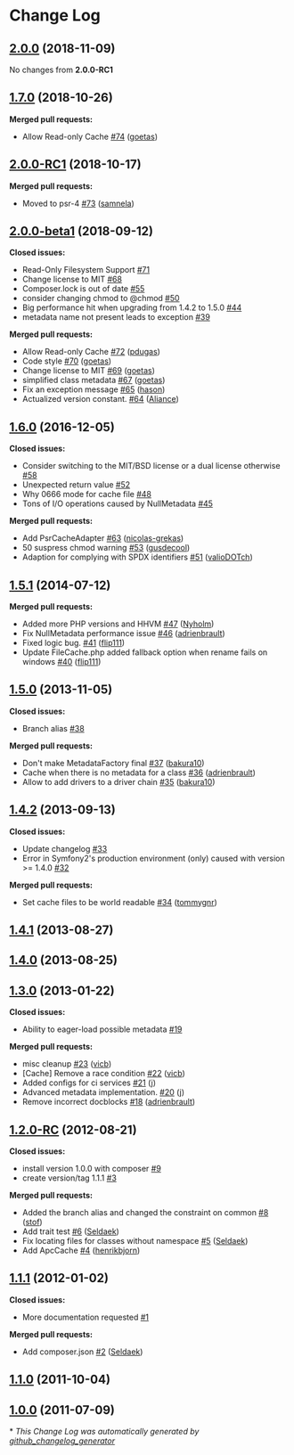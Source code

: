 # Change Log

## [2.0.0](https://github.com/schmittjoh/metadata/tree/2.0.0) (2018-11-09)

No changes from **2.0.0-RC1**

## [1.7.0](https://github.com/schmittjoh/metadata/tree/1.7.0) (2018-10-26)
**Merged pull requests:**

- Allow Read-only Cache [\#74](https://github.com/schmittjoh/metadata/pull/74) ([goetas](https://github.com/goetas))

## [2.0.0-RC1](https://github.com/schmittjoh/metadata/tree/2.0.0-RC1) (2018-10-17)
**Merged pull requests:**

- Moved to psr-4 [\#73](https://github.com/schmittjoh/metadata/pull/73) ([samnela](https://github.com/samnela))

## [2.0.0-beta1](https://github.com/schmittjoh/metadata/tree/2.0.0-beta1) (2018-09-12)
**Closed issues:**

- Read-Only Filesystem Support [\#71](https://github.com/schmittjoh/metadata/issues/71)
- Change license to MIT [\#68](https://github.com/schmittjoh/metadata/issues/68)
- Composer.lock is out of date [\#55](https://github.com/schmittjoh/metadata/issues/55)
- consider changing chmod to @chmod [\#50](https://github.com/schmittjoh/metadata/issues/50)
- Big performance hit when upgrading from 1.4.2 to 1.5.0 [\#44](https://github.com/schmittjoh/metadata/issues/44)
- metadata name not present leads to exception [\#39](https://github.com/schmittjoh/metadata/issues/39)

**Merged pull requests:**

- Allow Read-only Cache [\#72](https://github.com/schmittjoh/metadata/pull/72) ([pdugas](https://github.com/pdugas))
- Code style  [\#70](https://github.com/schmittjoh/metadata/pull/70) ([goetas](https://github.com/goetas))
- Change license to MIT [\#69](https://github.com/schmittjoh/metadata/pull/69) ([goetas](https://github.com/goetas))
- simplified class metadata  [\#67](https://github.com/schmittjoh/metadata/pull/67) ([goetas](https://github.com/goetas))
- Fix an exception message [\#65](https://github.com/schmittjoh/metadata/pull/65) ([hason](https://github.com/hason))
- Actualized version constant. [\#64](https://github.com/schmittjoh/metadata/pull/64) ([Aliance](https://github.com/Aliance))

## [1.6.0](https://github.com/schmittjoh/metadata/tree/1.6.0) (2016-12-05)
**Closed issues:**

- Consider switching to the MIT/BSD license or a dual license otherwise [\#58](https://github.com/schmittjoh/metadata/issues/58)
- Unexpected return value [\#52](https://github.com/schmittjoh/metadata/issues/52)
- Why 0666 mode for cache file [\#48](https://github.com/schmittjoh/metadata/issues/48)
- Tons of I/O operations caused by NullMetadata [\#45](https://github.com/schmittjoh/metadata/issues/45)

**Merged pull requests:**

- Add PsrCacheAdapter [\#63](https://github.com/schmittjoh/metadata/pull/63) ([nicolas-grekas](https://github.com/nicolas-grekas))
- 50 suspress chmod warning [\#53](https://github.com/schmittjoh/metadata/pull/53) ([gusdecool](https://github.com/gusdecool))
- Adaption for complying with SPDX identifiers [\#51](https://github.com/schmittjoh/metadata/pull/51) ([valioDOTch](https://github.com/valioDOTch))

## [1.5.1](https://github.com/schmittjoh/metadata/tree/1.5.1) (2014-07-12)
**Merged pull requests:**

- Added more PHP versions and HHVM [\#47](https://github.com/schmittjoh/metadata/pull/47) ([Nyholm](https://github.com/Nyholm))
- Fix NullMetadata performance issue [\#46](https://github.com/schmittjoh/metadata/pull/46) ([adrienbrault](https://github.com/adrienbrault))
- Fixed logic bug. [\#41](https://github.com/schmittjoh/metadata/pull/41) ([flip111](https://github.com/flip111))
- Update FileCache.php added fallback option when rename fails on windows [\#40](https://github.com/schmittjoh/metadata/pull/40) ([flip111](https://github.com/flip111))

## [1.5.0](https://github.com/schmittjoh/metadata/tree/1.5.0) (2013-11-05)
**Closed issues:**

- Branch alias [\#38](https://github.com/schmittjoh/metadata/issues/38)

**Merged pull requests:**

- Don't make MetadataFactory final [\#37](https://github.com/schmittjoh/metadata/pull/37) ([bakura10](https://github.com/bakura10))
- Cache when there is no metadata for a class [\#36](https://github.com/schmittjoh/metadata/pull/36) ([adrienbrault](https://github.com/adrienbrault))
- Allow to add drivers to a driver chain [\#35](https://github.com/schmittjoh/metadata/pull/35) ([bakura10](https://github.com/bakura10))

## [1.4.2](https://github.com/schmittjoh/metadata/tree/1.4.2) (2013-09-13)
**Closed issues:**

- Update changelog [\#33](https://github.com/schmittjoh/metadata/issues/33)
- Error in Symfony2's production environment \(only\) caused with version \>= 1.4.0 [\#32](https://github.com/schmittjoh/metadata/issues/32)

**Merged pull requests:**

- Set cache files to be world readable [\#34](https://github.com/schmittjoh/metadata/pull/34) ([tommygnr](https://github.com/tommygnr))

## [1.4.1](https://github.com/schmittjoh/metadata/tree/1.4.1) (2013-08-27)
## [1.4.0](https://github.com/schmittjoh/metadata/tree/1.4.0) (2013-08-25)
## [1.3.0](https://github.com/schmittjoh/metadata/tree/1.3.0) (2013-01-22)
**Closed issues:**

- Ability to eager-load possible metadata [\#19](https://github.com/schmittjoh/metadata/issues/19)

**Merged pull requests:**

- misc cleanup [\#23](https://github.com/schmittjoh/metadata/pull/23) ([vicb](https://github.com/vicb))
- \[Cache\] Remove a race condition [\#22](https://github.com/schmittjoh/metadata/pull/22) ([vicb](https://github.com/vicb))
- Added configs for ci services [\#21](https://github.com/schmittjoh/metadata/pull/21) ([j](https://github.com/j))
- Advanced metadata implementation. [\#20](https://github.com/schmittjoh/metadata/pull/20) ([j](https://github.com/j))
- Remove incorrect docblocks [\#18](https://github.com/schmittjoh/metadata/pull/18) ([adrienbrault](https://github.com/adrienbrault))

## [1.2.0-RC](https://github.com/schmittjoh/metadata/tree/1.2.0-RC) (2012-08-21)
**Closed issues:**

- install version 1.0.0 with composer [\#9](https://github.com/schmittjoh/metadata/issues/9)
- create version/tag 1.1.1 [\#3](https://github.com/schmittjoh/metadata/issues/3)

**Merged pull requests:**

- Added the branch alias and changed the constraint on common [\#8](https://github.com/schmittjoh/metadata/pull/8) ([stof](https://github.com/stof))
- Add trait test [\#6](https://github.com/schmittjoh/metadata/pull/6) ([Seldaek](https://github.com/Seldaek))
- Fix locating files for classes without namespace [\#5](https://github.com/schmittjoh/metadata/pull/5) ([Seldaek](https://github.com/Seldaek))
- Add ApcCache [\#4](https://github.com/schmittjoh/metadata/pull/4) ([henrikbjorn](https://github.com/henrikbjorn))

## [1.1.1](https://github.com/schmittjoh/metadata/tree/1.1.1) (2012-01-02)
**Closed issues:**

- More documentation requested [\#1](https://github.com/schmittjoh/metadata/issues/1)

**Merged pull requests:**

- Add composer.json [\#2](https://github.com/schmittjoh/metadata/pull/2) ([Seldaek](https://github.com/Seldaek))

## [1.1.0](https://github.com/schmittjoh/metadata/tree/1.1.0) (2011-10-04)
## [1.0.0](https://github.com/schmittjoh/metadata/tree/1.0.0) (2011-07-09)


\* *This Change Log was automatically generated by [github_changelog_generator](https://github.com/skywinder/Github-Changelog-Generator)*
